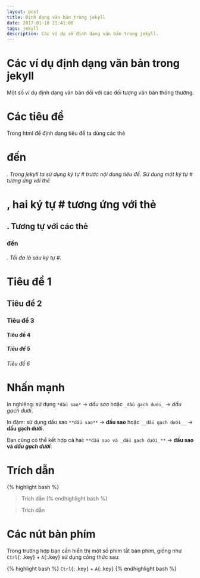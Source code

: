 ```yaml
---
layout: post
title: Định dạng văn bản trong jekyll
date: 2017-01-18 21:41:00
tags: jekyll
description: Các ví dụ về định dạng văn bản trong jekyll.
---
```


# Các ví dụ định dạng văn bản trong jekyll

Một số ví dụ định dạng văn bản đối với các đối tượng văn bản thông thường.

# Các tiêu đề

Trong html để định dạng tiêu đề ta dùng các thẻ <h1> đến <h6>. Trong jekyll ta sử dụng ký tự # trước nội dung tiêu đề.
Sử dụng một ký tự # tương ứng với thẻ <h1>, hai ký tự # tương ứng với thẻ <h2>. Tương tự với các thẻ <h3> đến <h6>. Tối đa là sáu ký tự #.

# Tiêu đề 1

## Tiêu đề 2

### Tiêu đề 3

#### Tiêu đề 4

##### Tiêu đề 5

###### Tiêu đề 6

# Nhấn mạnh

In nghiêng: sử dụng `*dấu sao*` -> *dấu sao* hoặc `_dấu gạch dưới_` -> _dấu gạch dưới_.

In đậm: sử dụng dấu sao `**dấu sao**` -> **dấu sao** hoặc `__dấu gạch dưới__` -> __dấu gạch dưới__.

Bạn cũng có thể kết hợp cả hai: `**dấu sao và _dấu gạch dưới_**` -> **dấu sao và _dấu gạch dưới_**.

# Trích dẫn

{% highlight bash %}
>Trích dẫn
{% endhighlight bash %}

>Trích dẫn

# Các nút bàn phím

Trong trường hợp bạn cần hiển thị một số phím tắt bàn phím, giống như `Ctrl`{: .key} + `A`{:.key} sử dụng công thức sau:

{% highlight bash %}
`Ctrl`{: .key} + `A`{:.key}
{% endhighlight bash %}